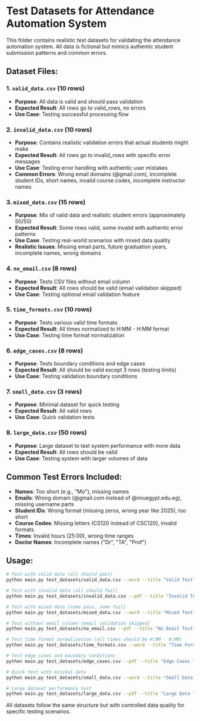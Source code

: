 # Test Datasets for Attendance Automation System

This folder contains realistic test datasets for validating the attendance automation system. All data is fictional but mimics authentic student submission patterns and common errors.

## Dataset Files:

### 1. `valid_data.csv` (10 rows)
- **Purpose**: All data is valid and should pass validation
- **Expected Result**: All rows go to valid_rows, no errors
- **Use Case**: Testing successful processing flow

### 2. `invalid_data.csv` (10 rows)  
- **Purpose**: Contains realistic validation errors that actual students might make
- **Expected Result**: All rows go to invalid_rows with specific error messages
- **Use Case**: Testing error handling with authentic user mistakes
- **Common Errors**: Wrong email domains (@gmail.com), incomplete student IDs, short names, invalid course codes, incomplete instructor names

### 3. `mixed_data.csv` (15 rows)
- **Purpose**: Mix of valid data and realistic student errors (approximately 50/50)
- **Expected Result**: Some rows valid, some invalid with authentic error patterns
- **Use Case**: Testing real-world scenarios with mixed data quality
- **Realistic Issues**: Missing email parts, future graduation years, incomplete names, wrong domains

### 4. `no_email.csv` (8 rows)
- **Purpose**: Tests CSV files without email column
- **Expected Result**: All rows should be valid (email validation skipped)
- **Use Case**: Testing optional email validation feature

### 5. `time_formats.csv` (10 rows)
- **Purpose**: Tests various valid time formats
- **Expected Result**: All times normalized to H:MM - H:MM format
- **Use Case**: Testing time format normalization

### 6. `edge_cases.csv` (8 rows)
- **Purpose**: Tests boundary conditions and edge cases
- **Expected Result**: All should be valid except 3 rows (testing limits)
- **Use Case**: Testing validation boundary conditions

### 7. `small_data.csv` (3 rows)
- **Purpose**: Minimal dataset for quick testing
- **Expected Result**: All valid rows
- **Use Case**: Quick validation tests

### 8. `large_data.csv` (50 rows)
- **Purpose**: Large dataset to test system performance with more data
- **Expected Result**: All rows should be valid
- **Use Case**: Testing system with larger volumes of data

## Common Test Errors Included:

- **Names**: Too short (e.g., "Mo"), missing names
- **Emails**: Wrong domain (@gmail.com instead of @miuegypt.edu.eg), missing username parts
- **Student IDs**: Wrong format (missing zeros, wrong year like 2025), too short
- **Course Codes**: Missing letters (CS120 instead of CSC120), invalid formats
- **Times**: Invalid hours (25:00), wrong time ranges
- **Doctor Names**: Incomplete names ("Dr", "TA", "Prof")

## Usage:

```bash
# Test with valid data (all should pass)
python main.py test_datasets/valid_data.csv --word --title "Valid Test"

# Test with invalid data (all should fail)
python main.py test_datasets/invalid_data.csv --pdf --title "Invalid Test"

# Test with mixed data (some pass, some fail)
python main.py test_datasets/mixed_data.csv --word --title "Mixed Test"

# Test without email column (email validation skipped)
python main.py test_datasets/no_email.csv --pdf --title "No Email Test"

# Test time format normalization (all times should be H:MM - H:MM)
python main.py test_datasets/time_formats.csv --word --title "Time Format Test"

# Test edge cases and boundary conditions
python main.py test_datasets/edge_cases.csv --pdf --title "Edge Cases Test"

# Quick test with minimal data
python main.py test_datasets/small_data.csv --word --title "Small Data Test"

# Large dataset performance test
python main.py test_datasets/large_data.csv --pdf --title "Large Data Test"
```

All datasets follow the same structure but with controlled data quality for specific testing scenarios.
